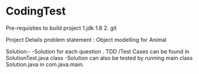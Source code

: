 # CodingTest

Pre-requisties to build project
1.jdk 1.8 
2. git

Project Details
problem statement : Object modelling for Animal

Solution:- -Solution for each question .
TDD /Test Cases can be found in SolutionTest.java class -Solution can also be tested by running main class Solution.java in com.java.main.
